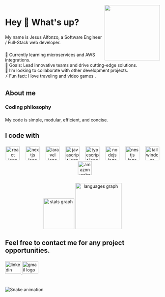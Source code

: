 <img align="right" height="180" src="https://media4.giphy.com/media/v1.Y2lkPTZjMDliOTUyMzhxNzc4MGYxemI5d2I3bzMzNWZ0dzg3c2d2eWh6dzg1MmR3dmZraSZlcD12MV9naWZzX3NlYXJjaCZjdD1n/EZr27ZbJwmjE9PGyLN/200w.gif"  />

###

<h1 align="left">Hey 👋 What's up?</h1>

###

<p align="left">My name is Jesus Alfonzo, a Software Engineer / Full-Stack web developer.</p>

###

<p align="left">🌱 Currently learning microservices and AWS integrations.<br>🎯 Goals: Lead innovative teams and drive cutting-edge solutions.<br>👯 I’m looking to collaborate with other development projects.<br>⚡ Fun fact: I love traveling and video games .</p>

###

<h2 align="left">About me</h2>

###

<h3 align="left">Coding philosophy</h3>

###

<p align="left">My code is simple, modular, efficient, and concise.</p>

###

<h2 align="left">I code with</h2>

###

<div align="center">
  <img src="https://cdn.jsdelivr.net/gh/devicons/devicon/icons/react/react-original.svg" height="45" alt="react logo"  />
  <img width="12" />
  <img src="https://cdn.jsdelivr.net/gh/devicons/devicon/icons/nextjs/nextjs-original.svg" height="45" alt="nextjs logo"  />
  <img width="12" />
  <img src="https://cdn.simpleicons.org/laravel/FF2D20" height="45" alt="laravel logo"  />
  <img width="12" />
  <img src="https://skillicons.dev/icons?i=js" height="45" alt="javascript logo"  />
  <img width="12" />
  <img src="https://skillicons.dev/icons?i=ts" height="45" alt="typescript logo"  />
  <img width="12" />
  <img src="https://cdn.simpleicons.org/nodedotjs/339933" height="45" alt="nodejs logo"  />
  <img width="12" />
  <img src="https://cdn.jsdelivr.net/gh/devicons/devicon/icons/nestjs/nestjs-original.svg" height="45" alt="nestjs logo"  />
  <img width="12" />
  <img src="https://cdn.simpleicons.org/tailwindcss/06B6D4" height="45" alt="tailwindcss logo"  />
  <img width="12" />
  <img src="https://skillicons.dev/icons?i=aws" height="45" alt="amazonwebservices logo"  />
</div>

###

<div align="center">
  <img src="https://github-readme-stats.vercel.app/api?username=alfonzzoj&hide_title=true&hide_rank=false&show_icons=true&include_all_commits=true&count_private=true&disable_animations=false&theme=dark&locale=en&hide_border=true&order=1" height="100" alt="stats graph"  />
  <img src="https://github-readme-stats.vercel.app/api/top-langs?username=alfonzzoj&locale=en&hide_title=false&layout=compact&card_width=320&langs_count=6&theme=dark&hide_border=true&order=2" height="150" alt="languages graph"  />
</div>

###

<h2 align="left">Feel free to contact me for any project opportunities.</h2>

###

<div align="left">
  <a href="https://www.linkedin.com/in/alfonzzoj/" target="_blank">
    <img src="https://raw.githubusercontent.com/maurodesouza/profile-readme-generator/master/src/assets/icons/social/linkedin/default.svg" width="52" height="40" alt="linkedin logo"  />
  </a>
  <a href="mailto:alfonzzoj.dev@gmail.com?subject=Hi%20Alfonzzoj%2C%20Project%20Collaboration%20Opportunity&body=Dear%20Jesus%20Alfonzo%2C%0D%0AI%20am%20%5BSender's%20Name%2FCompany%5D%2C%20interested%20in%20your%20skills%20as%20a%20Software%20Engineer%20%2F%20Full-Stack%20Developer%20with%20expertise%20in%20JavaScript%2C%20TypeScript%2C%20React%2C%20Node.js%2C%20Nest.js%2C%20Next.js%2C%20and%20Laravel.%20I%20have%20a%20potential%20project%20opportunity%20and%20would%20like%20to%20explore%20collaboration.%0D%0APlease%20feel%20free%20to%20reply%20to%20this%20email%20at%20%5Bmy%20email%5D%20to%20discuss%20further%20details.%20Looking%20forward%20to%20your%20response!%0D%0ABest%20regards%2C%0D%0A%5BSender's%20Name%5D" target="_blank">
    <img src="https://raw.githubusercontent.com/maurodesouza/profile-readme-generator/master/src/assets/icons/social/gmail/default.svg" width="52" height="40" alt="gmail logo"  />
  </a>
</div>

###

<br clear="both">

<img src="https://raw.githubusercontent.com/alfonzzoj/alfonzzoj/output/snake.svg" alt="Snake animation" />

###
